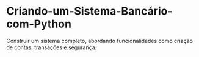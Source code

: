 #  Criando-um-Sistema-Bancário-com-Python
 Construir um sistema completo, abordando funcionalidades como criação de contas, transações e segurança.

